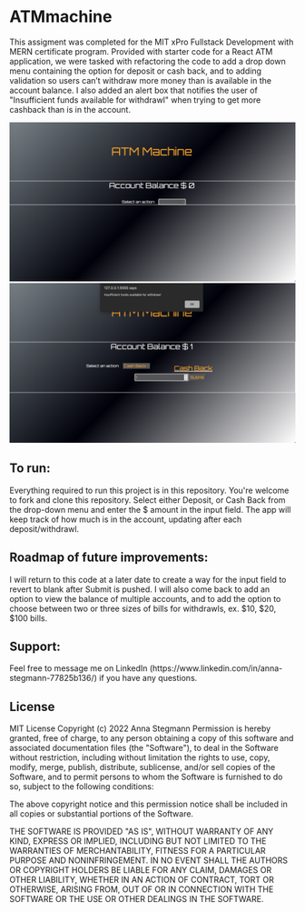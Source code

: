 # ATMmachine

This assigment was completed for the MIT xPro Fullstack Development with MERN certificate program. Provided with starter code for a React ATM application, we were tasked with refactoring the code to add a drop down menu containing the option for deposit or cash back, and to adding validation so users can’t withdraw more money than is available in the account balance. I also added an alert box that notifies the user of "Insufficient funds available for withdrawl" when trying to get more cashback than is in the account. 

<img src="ATMmachineScreenShot.png" alt="Screenshot of ATMmachine" title="ATMmachine">

<img src="InsufficientFundsAlert.png" alt="Screenshot of insufficient funds window alert" title="Insufficient Funds Alert">

<h2>To run:</h2>
Everything required to run this project is in this repository. You're welcome to fork and clone this repository. Select either Deposit, or Cash Back from the drop-down menu and enter the $ amount in the input field. The app will keep track of how much is in the account, updating after each deposit/withdrawl. 

<h2>Roadmap of future improvements:</h2>
I will return to this code at a later date to create a way for the input field to revert to blank after Submit is pushed. I will also come back to add an option to view the balance of multiple accounts, and to add the option to choose between two or three sizes of bills for withdrawls, ex. $10, $20, $100 bills. 

<h2>Support:</h2>
Feel free to message me on LinkedIn (https://www.linkedin.com/in/anna-stegmann-77825b136/) if you have any questions.

<h2>License</h2>
MIT License Copyright (c) 2022 Anna Stegmann
Permission is hereby granted, free of charge, to any person obtaining a copy of this software and associated documentation files (the "Software"), to deal in the Software without restriction, including without limitation the rights to use, copy, modify, merge, publish, distribute, sublicense, and/or sell copies of the Software, and to permit persons to whom the Software is furnished to do so, subject to the following conditions:

The above copyright notice and this permission notice shall be included in all copies or substantial portions of the Software.

THE SOFTWARE IS PROVIDED "AS IS", WITHOUT WARRANTY OF ANY KIND, EXPRESS OR IMPLIED, INCLUDING BUT NOT LIMITED TO THE WARRANTIES OF MERCHANTABILITY, FITNESS FOR A PARTICULAR PURPOSE AND NONINFRINGEMENT. IN NO EVENT SHALL THE AUTHORS OR COPYRIGHT HOLDERS BE LIABLE FOR ANY CLAIM, DAMAGES OR OTHER LIABILITY, WHETHER IN AN ACTION OF CONTRACT, TORT OR OTHERWISE, ARISING FROM, OUT OF OR IN CONNECTION WITH THE SOFTWARE OR THE USE OR OTHER DEALINGS IN THE SOFTWARE.
